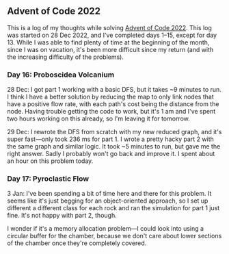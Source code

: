 ## Advent of Code 2022

This is a log of my thoughts while solving [Advent of Code 2022](https://adventofcode.com/2022).
This log was started on 28 Dec 2022, and I've completed days 1–15, except for day 13. While I was
able to find plenty of time at the beginning of the month, since I was on vacation, it's been more
difficult since my return (and with the increasing difficulty of the problems).

### Day 16: Proboscidea Volcanium

28 Dec: I got part 1 working with a basic DFS, but it takes ~9 minutes to run. I think I have a
better solution by reducing the map to only link nodes that have a positive flow rate, with each
path's cost being the distance from the node. Having trouble getting the code to work, but it's 1 am
and I've spent two hours working on this already, so I'm leaving it for tomorrow.

29 Dec: I rewrote the DFS from scratch with my new reduced graph, and it's super fast—only took 236
ms for part 1. I wrote a pretty hacky part 2 with the same graph and similar logic. It took ~5
minutes to run, but gave me the right answer. Sadly I probably won't go back and improve it. I spent
about an hour on this problem today.

### Day 17: Pyroclastic Flow

3 Jan: I've been spending a bit of time here and there for this problem. It seems like it's just
begging for an object-oriented approach, so I set up different a different class for each rock and
ran the simulation for part 1 just fine. It's not happy with part 2, though.

I wonder if it's a memory allocation problem—I could look into using a circular buffer for the
chamber, because we don't care about lower sections of the chamber once they're completely covered.